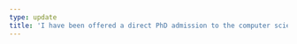 ```yaml
---
type: update
title: 'I have been offered a direct PhD admission to the computer science program at <a href="https://www.epfl.ch/en/home/">Swiss Federal Institute of Technology Lausanne (EPFL)</a>.'
---
```

